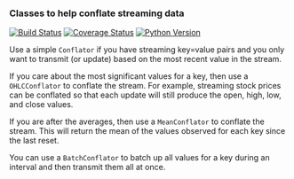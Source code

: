 ### Classes to help conflate streaming data

[![Build Status](https://travis-ci.org/christianreimer/conflate.svg?branch=master)](https://travis-ci.org/christianreimer/conflate)  [![Coverage Status](https://coveralls.io/repos/github/christianreimer/conflate/badge.svg?branch=master)](https://coveralls.io/github/christianreimer/conflate?branch=master)  [![Python Version](https://img.shields.io/badge/python-3.6-blue.svg)](https://img.shields.io/badge/python-3.6-blue.svg)

Use a simple ```Conflator``` if you have streaming key=value pairs and you
only want to transmit (or update) based on the most recent value in the stream.

If you care about the most significant values for a key, then use a ```OHLCConflator``` to conflate the stream. For example, streaming stock prices can be conflated so that each update will still produce the open, high, low, and close values.

If you are after the averages, then use a ```MeanConflator``` to conflate the stream. This will return the mean of the values observed for each key since the last reset.

You can use a ```BatchConflator``` to batch up all values for a key during an interval and then transmit them all at once.
